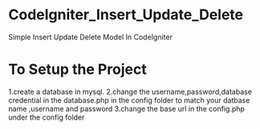 CodeIgniter_Insert_Update_Delete
================================

Simple Insert Update Delete Model In CodeIgniter

To Setup the Project
=====================
1.create a database in mysql.
2.change the username,password,database credential in the database.php in the config folder 
  to match your datbase name ,username and password
3.change the base url in the config.php under the config folder
